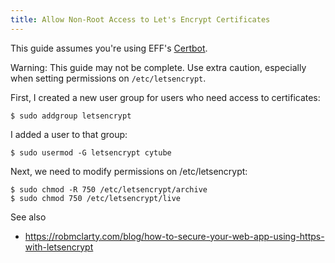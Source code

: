 ```yaml
---
title: Allow Non-Root Access to Let's Encrypt Certificates
---
```


This guide assumes you're using EFF's [Certbot](https://certbot.eff.org/).

Warning: This guide may not be complete. Use extra caution, especially when setting permissions on `/etc/letsencrypt`.


First, I created a new user group for users who need access to certificates:

```
$ sudo addgroup letsencrypt
```

I added a user to that group:

```
$ sudo usermod -G letsencrypt cytube
```

Next, we need to modify permissions on /etc/letsencrypt:

```
$ sudo chmod -R 750 /etc/letsencrypt/archive
$ sudo chmod 750 /etc/letsencrypt/live
```

See also

* <https://robmclarty.com/blog/how-to-secure-your-web-app-using-https-with-letsencrypt>